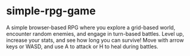 # simple-rpg-game
A simple browser-based RPG where you explore a grid-based world, encounter random enemies, and engage in turn-based battles. Level up, increase your stats, and see how long you can survive! Move with arrow keys or WASD, and use A to attack or H to heal during battles.
